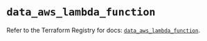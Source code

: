 # `data_aws_lambda_function`

Refer to the Terraform Registry for docs: [`data_aws_lambda_function`](https://registry.terraform.io/providers/hashicorp/aws/6.0.0/docs/data-sources/lambda_function).
